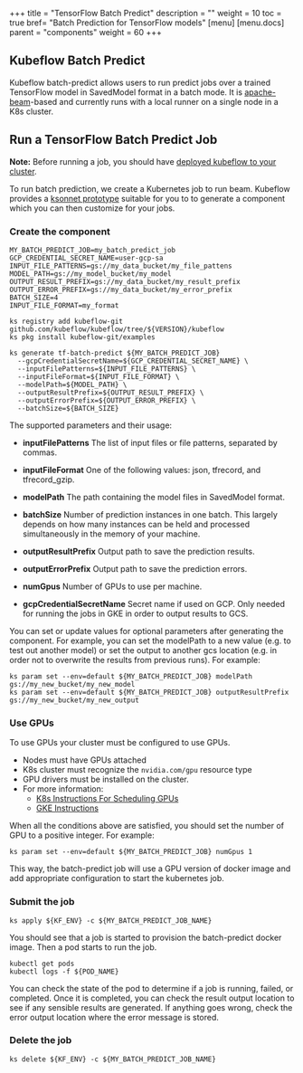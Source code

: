 +++
title = "TensorFlow Batch Predict"
description = ""
weight = 10
toc = true
bref= "Batch Prediction for TensorFlow models"
[menu]
[menu.docs]
  parent = "components"
  weight = 60
+++

## Kubeflow Batch Predict

Kubeflow batch-predict allows users to run predict jobs over a trained
TensorFlow model in SavedModel format in a batch mode. It is
[apache-beam](https://beam.apache.org/)-based and currently runs with a local
runner on a single node in a K8s cluster.


## Run a TensorFlow Batch Predict Job

**Note:** Before running a job, you should have [deployed kubeflow to your cluster](#deploy-kubeflow).

To run batch prediction, we create a Kubernetes job to run beam.  Kubeflow provides a [ksonnet prototype](https://github.com/kubeflow/kubeflow/blob/kubeflow/examples/prototypes/tf-batch-predict.jsonnet) suitable for you to to generate a component which you can then customize for your jobs.

### Create the component

```
MY_BATCH_PREDICT_JOB=my_batch_predict_job
GCP_CREDENTIAL_SECRET_NAME=user-gcp-sa
INPUT_FILE_PATTERNS=gs://my_data_bucket/my_file_pattens
MODEL_PATH=gs://my_model_bucket/my_model
OUTPUT_RESULT_PREFIX=gs://my_data_bucket/my_result_prefix
OUTPUT_ERROR_PREFIX=gs://my_data_bucket/my_error_prefix
BATCH_SIZE=4
INPUT_FILE_FORMAT=my_format

ks registry add kubeflow-git github.com/kubeflow/kubeflow/tree/${VERSION}/kubeflow
ks pkg install kubeflow-git/examples

ks generate tf-batch-predict ${MY_BATCH_PREDICT_JOB}
  --gcpCredentialSecretName=${GCP_CREDENTIAL_SECRET_NAME} \
  --inputFilePatterns=${INPUT_FILE_PATTERNS} \
  --inputFileFormat=${INPUT_FILE_FORMAT} \
  --modelPath=${MODEL_PATH} \
  --outputResultPrefix=${OUTPUT_RESULT_PREFIX} \
  --outputErrorPrefix=${OUTPUT_ERROR_PREFIX} \
  --batchSize=${BATCH_SIZE}
```

The supported parameters and their usage:

  * **inputFilePatterns** The list of input files or file patterns, separated by commas.

  * **inputFileFormat** One of the following values: json, tfrecord, and tfrecord_gzip.

  * **modelPath** The path containing the model files in SavedModel format.

  * **batchSize** Number of prediction instances in one batch. This largely
    depends on how many instances can be held and processed simultaneously in the
    memory of your machine.

  * **outputResultPrefix** Output path to save the prediction results.

  * **outputErrorPrefix** Output path to save the prediction errors.

  * **numGpus** Number of GPUs to use per machine.

  * **gcpCredentialSecretName** Secret name if used on GCP. Only needed for running the jobs in GKE in order to output results to GCS.

You can set or update values for optional parameters after generating the
component. For example, you can set the modelPath to a new value (e.g. to test
out another model) or set the output to another gcs location (e.g. in order not
to overwrite the results from previous
runs). For example:

```
ks param set --env=default ${MY_BATCH_PREDICT_JOB} modelPath gs://my_new_bucket/my_new_model
ks param set --env=default ${MY_BATCH_PREDICT_JOB} outputResultPrefix gs://my_new_bucket/my_new_output
```


### Use GPUs

To use GPUs your cluster must be configured to use GPUs.

  * Nodes must have GPUs attached
  * K8s cluster must recognize the `nvidia.com/gpu` resource type
  * GPU drivers must be installed on the cluster.
  * For more information:
      * [K8s Instructions For Scheduling GPUs](https://kubernetes.io/docs/tasks/manage-gpus/scheduling-gpus/)
      * [GKE Instructions](https://cloud.google.com/kubernetes-engine/docs/concepts/gpus)

When all the conditions above are satisfied, you should set the number of GPU to a positive
integer. For example:

```
ks param set --env=default ${MY_BATCH_PREDICT_JOB} numGpus 1
```

This way, the batch-predict job will use a GPU version of docker image and add appropriate
configuration to start the kubernetes job.


### Submit the job

```
ks apply ${KF_ENV} -c ${MY_BATCH_PREDICT_JOB_NAME}
```

You should see that a job is started to provision the batch-predict docker image.
Then a pod starts to run the job.

```
kubectl get pods
kubectl logs -f ${POD_NAME}
```

You can check the state of the pod to determine if a job is running,
failed, or completed. Once it is completed, you can check
the result output location to see if any sensible results are generated. If
anything goes wrong, check the error output location where the error message is
stored.

### Delete the job

```
ks delete ${KF_ENV} -c ${MY_BATCH_PREDICT_JOB_NAME}
```
